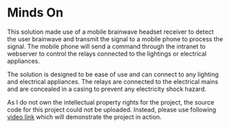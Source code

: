 # Minds On
This solution made use of a mobile brainwave headset receiver to detect the user brainwave and transmit the signal to a mobile phone to process the signal. The mobile phone will send a command through the intranet to webserver to control the relays connected to the lightings or electrical appliances.

The solution is designed to be ease of use and can connect to any lighting and electrical appliances. The relays are connected to the electrical mains and are concealed in a casing to prevent any electricity shock hazard.

As I do not own the intellectual property rights for the project, the source code for this project could not be uploaded. Instead, please use following [video link](https://drive.google.com/open?id=1p6-wvora30QyCnrcUKRZMPhAvQiGFB4d) which will demonstrate the project in action.






